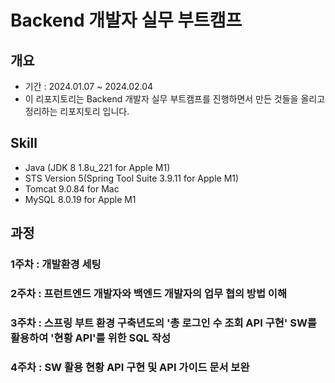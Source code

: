 # Backend 개발자 실무 부트캠프

## 개요
  - 기간 : 2024.01.07 ~ 2024.02.04
  - 이 리포지토리는 Backend 개발자 실무 부트캠프를 진행하면서 만든 것들을 올리고 정리하는 리포지토리 입니다.
## Skill
  - Java (JDK 8 1.8u_221 for Apple M1)
  - STS Version 5(Spring Tool Suite 3.9.11 for Apple M1)
  - Tomcat 9.0.84 for Mac
  - MySQL 8.0.19 for Apple M1
## 과정
### 1주차 : 개발환경 세팅
### 2주차 : 프런트엔드 개발자와 백엔드 개발자의 업무 협의 방법 이해
### 3주차 : 스프링 부트 환경 구축년도의 '총 로그인 수 조회 API 구현' SW를 활용하여 '현황 API'를 위한 SQL 작성
### 4주차 : SW 활용 현황 API 구현 및 API 가이드 문서 보완
